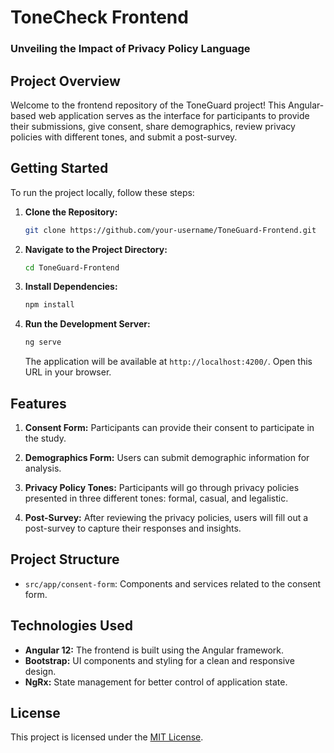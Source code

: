 # ToneCheck Frontend
### Unveiling the Impact of Privacy Policy Language

## Project Overview

Welcome to the frontend repository of the ToneGuard project! This Angular-based web application serves as the interface for participants 
to provide their submissions, give consent, share demographics, review privacy policies with different tones, and submit a post-survey.

## Getting Started

To run the project locally, follow these steps:

1. **Clone the Repository:**
   ```bash
   git clone https://github.com/your-username/ToneGuard-Frontend.git
   ```

2. **Navigate to the Project Directory:**
   ```bash
   cd ToneGuard-Frontend
   ```

3. **Install Dependencies:**
   ```bash
   npm install
   ```

4. **Run the Development Server:**
   ```bash
   ng serve
   ```

   The application will be available at `http://localhost:4200/`. Open this URL in your browser.

## Features

1. **Consent Form:**
   Participants can provide their consent to participate in the study.

2. **Demographics Form:**
   Users can submit demographic information for analysis.

3. **Privacy Policy Tones:**
   Participants will go through privacy policies presented in three different tones: formal, casual, and legalistic.

4. **Post-Survey:**
   After reviewing the privacy policies, users will fill out a post-survey to capture their responses and insights.

## Project Structure

- `src/app/consent-form`: Components and services related to the consent form.

## Technologies Used

- **Angular 12:** The frontend is built using the Angular framework.
- **Bootstrap:** UI components and styling for a clean and responsive design.
- **NgRx:** State management for better control of application state.

## License

This project is licensed under the [MIT License](LICENSE).
